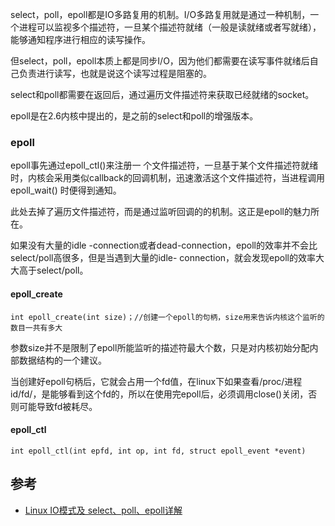 select，poll，epoll都是IO多路复用的机制。I/O多路复用就是通过一种机制，一个进程可以监视多个描述符，一旦某个描述符就绪（一般是读就绪或者写就绪），能够通知程序进行相应的读写操作。

但select，poll，epoll本质上都是同步I/O，因为他们都需要在读写事件就绪后自己负责进行读写，也就是说这个读写过程是阻塞的。

select和poll都需要在返回后，通过遍历文件描述符来获取已经就绪的socket。

epoll是在2.6内核中提出的，是之前的select和poll的增强版本。

### epoll

epoll事先通过epoll_ctl()来注册一 个文件描述符，一旦基于某个文件描述符就绪时，内核会采用类似callback的回调机制，迅速激活这个文件描述符，当进程调用epoll_wait() 时便得到通知。

此处去掉了遍历文件描述符，而是通过监听回调的的机制。这正是epoll的魅力所在。

如果没有大量的idle -connection或者dead-connection，epoll的效率并不会比select/poll高很多，但是当遇到大量的idle- connection，就会发现epoll的效率大大高于select/poll。

#### epoll_create

```
int epoll_create(int size)；//创建一个epoll的句柄，size用来告诉内核这个监听的数目一共有多大
```

参数size并不是限制了epoll所能监听的描述符最大个数，只是对内核初始分配内部数据结构的一个建议。

当创建好epoll句柄后，它就会占用一个fd值，在linux下如果查看/proc/进程id/fd/，是能够看到这个fd的，所以在使用完epoll后，必须调用close()关闭，否则可能导致fd被耗尽。

#### epoll_ctl

```
int epoll_ctl(int epfd, int op, int fd, struct epoll_event *event)
```


## 参考

- [Linux IO模式及 select、poll、epoll详解](https://segmentfault.com/a/1190000003063859)